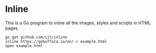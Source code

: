 # Inline

This is a Go program to inline all the images, styles and scripts in HTML pages.

```
go get github.com/ijt/inline
inline https://gobuffalo.io/en/ > example.html
open example.html
```

